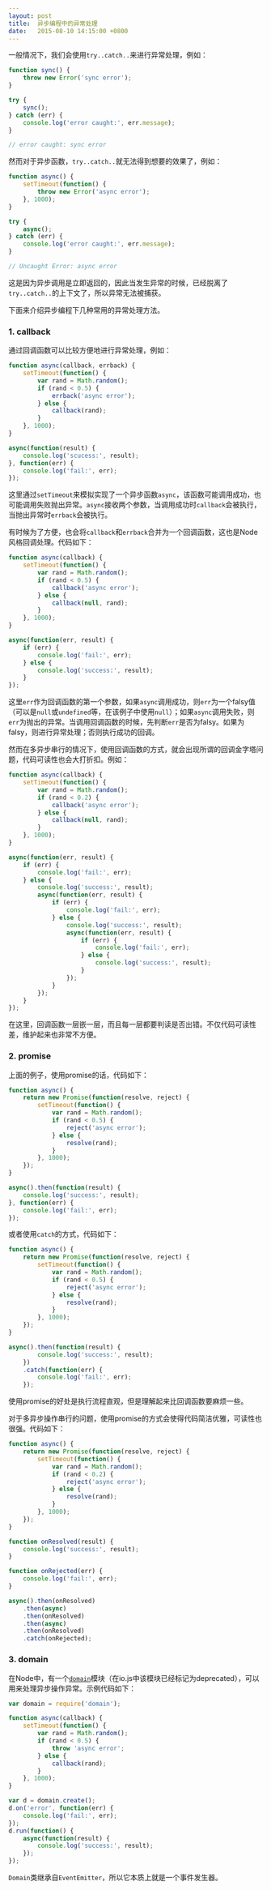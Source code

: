 ```yaml
---
layout: post
title:  异步编程中的异常处理
date:   2015-08-10 14:15:00 +0800
---
```


一般情况下，我们会使用`try..catch..`来进行异常处理，例如：

```javascript
function sync() {
	throw new Error('sync error');
}

try {
	sync();
} catch (err) {
	console.log('error caught:', err.message);
}

// error caught: sync error
```

然而对于异步函数，`try..catch..`就无法得到想要的效果了，例如：

```javascript
function async() {
	setTimeout(function() {
		throw new Error('async error');
	}, 1000);
}

try {
	async();
} catch (err) {
	console.log('error caught:', err.message);
}

// Uncaught Error: async error
```

这是因为异步调用是立即返回的，因此当发生异常的时候，已经脱离了`try..catch..`的上下文了，所以异常无法被捕获。

下面来介绍异步编程下几种常用的异常处理方法。

### 1. callback

通过回调函数可以比较方便地进行异常处理，例如：

```javascript
function async(callback, errback) {
	setTimeout(function() {
		var rand = Math.random();
		if (rand < 0.5) {
			errback('async error');
		} else {
			callback(rand);
		}
	}, 1000);
}

async(function(result) {
	console.log('scucess:', result);
}, function(err) {
	console.log('fail:', err);
});
```

这里通过`setTimeout`来模拟实现了一个异步函数`async`，该函数可能调用成功，也可能调用失败抛出异常。`async`接收两个参数，当调用成功时`callback`会被执行，当抛出异常时`errback`会被执行。

有时候为了方便，也会将`callback`和`errback`合并为一个回调函数，这也是Node风格回调处理。代码如下：

```javascript
function async(callback) {
	setTimeout(function() {
		var rand = Math.random();
		if (rand < 0.5) {
			callback('async error');
		} else {
			callback(null, rand);
		}
	}, 1000);
}

async(function(err, result) {
	if (err) {
		console.log('fail:', err);
	} else {
		console.log('success:', result);
	}
});
```

这里`err`作为回调函数的第一个参数，如果`async`调用成功，则`err`为一个falsy值（可以是`null`或`undefined`等，在该例子中使用`null`）；如果`async`调用失败，则`err`为抛出的异常。当调用回调函数的时候，先判断`err`是否为falsy。如果为falsy，则进行异常处理；否则执行成功的回调。

然而在多异步串行的情况下，使用回调函数的方式，就会出现所谓的回调金字塔问题，代码可读性也会大打折扣。例如：

```javascript
function async(callback) {
	setTimeout(function() {
		var rand = Math.random();
		if (rand < 0.2) {
			callback('async error');
		} else {
			callback(null, rand);
		}
	}, 1000);
}

async(function(err, result) {
	if (err) {
		console.log('fail:', err);
	} else {
		console.log('success:', result);
		async(function(err, result) {
			if (err) {
				console.log('fail:', err);
			} else {
				console.log('success:', result);
				async(function(err, result) {
					if (err) {
						console.log('fail:', err);
					} else {
						console.log('success:', result);
					}
				});
			}
		});
	}
});
```

在这里，回调函数一层嵌一层，而且每一层都要判读是否出错。不仅代码可读性差，维护起来也非常不方便。

### 2. promise

上面的例子，使用promise的话，代码如下：

```javascript
function async() {
	return new Promise(function(resolve, reject) {
		setTimeout(function() {
			var rand = Math.random();
			if (rand < 0.5) {
				reject('async error');
			} else {
				resolve(rand);
			}
		}, 1000);
	});
}

async().then(function(result) {
	console.log('success:', result);
}, function(err) {
	console.log('fail:', err);
});
```

或者使用`catch`的方式，代码如下：

```javascript
function async() {
	return new Promise(function(resolve, reject) {
		setTimeout(function() {
			var rand = Math.random();
			if (rand < 0.5) {
				reject('async error');
			} else {
				resolve(rand);
			}
		}, 1000);
	});
}

async().then(function(result) {
		console.log('success:', result);
	})
	.catch(function(err) {
		console.log('fail:', err);
	});
```

使用promise的好处是执行流程直观，但是理解起来比回调函数要麻烦一些。

对于多异步操作串行的问题，使用promise的方式会使得代码简洁优雅，可读性也很强。代码如下：

```javascript
function async() {
	return new Promise(function(resolve, reject) {
		setTimeout(function() {
			var rand = Math.random();
			if (rand < 0.2) {
				reject('async error');
			} else {
				resolve(rand);
			}
		}, 1000);
	});
}

function onResolved(result) {
	console.log('success:', result);
}

function onRejected(err) {
	console.log('fail:', err);
}

async().then(onResolved)
	.then(async)
	.then(onResolved)
	.then(async)
	.then(onResolved)
	.catch(onRejected);
```

### 3. domain

在Node中，有一个[`domain`](https://nodejs.org/api/domain.html)模块（在io.js中该模块已经标记为deprecated），可以用来处理异步操作异常。示例代码如下：

```javascript
var domain = require('domain');

function async(callback) {
	setTimeout(function() {
		var rand = Math.random();
		if (rand < 0.5) {
			throw 'async error';
		} else {
			callback(rand);
		}
	}, 1000);
}

var d = domain.create();
d.on('error', function(err) {
	console.log('fail:', err);
});
d.run(function() {
	async(function(result) {
		console.log('success:', result);
	});
});
```

`Domain`类继承自`EventEmitter`，所以它本质上就是一个事件发生器。